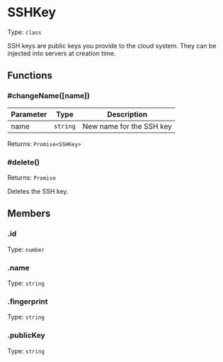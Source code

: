 # SSHKey

Type: `class`

SSH keys are public keys you provide to the cloud system. They can be injected into servers at creation time.

## Functions

### \#changeName([name])

| Parameter | Type     | Description              |
| --------- | -------- | ------------------------ |
| name      | `string` | New name for the SSH key |

Returns: `Promise<SSHKey>`

### \#delete()

Returns: `Promise`

Deletes the SSH key.

## Members

### .id

Type: `number`

### .name

Type: `string`

### .fingerprint

Type: `string`

### .publicKey

Type: `string`
